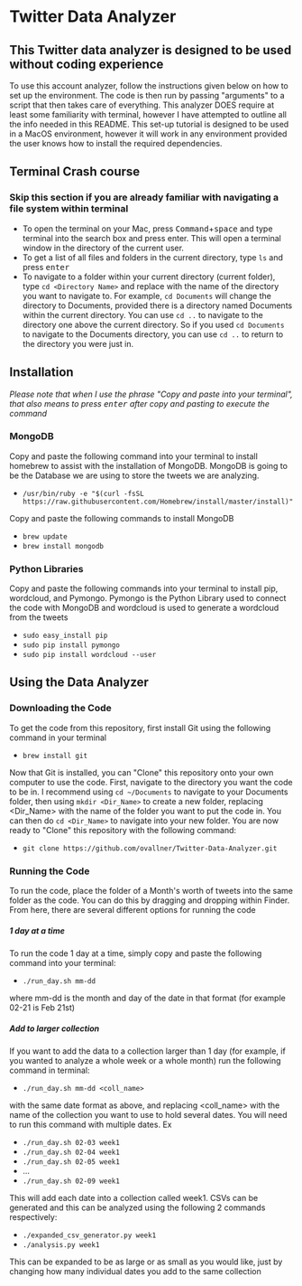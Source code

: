 # Twitter Data Analyzer

## This Twitter data analyzer is designed to be used without coding experience

To use this account analyzer, follow the instructions given below on how to set up the environment. The code is then run by passing "arguments" to a script that then takes care of everything. This analyzer DOES require at least some familiarity with terminal, however I have attempted to outline all the info needed in this README. This set-up tutorial is designed to be used in a MacOS environment, however it will work in any environment provided the user knows how to install the
required dependencies.

## Terminal Crash course

### Skip this section if you are already familiar with navigating a file system within terminal

- To open the terminal on your Mac, press <kbd>Command</kbd>+<kbd>space</kbd> and type terminal into the search box and press <kdbd>enter</kbd>. This will open a terminal window in the directory of the current user. 
- To get a list of all files and folders in the current directory, type `ls` and press <kbd>enter</kbd>
- To navigate to a folder within your current directory (current folder), type `cd <Directory Name>` and replace <Directory Name> with the name of the directory you want to navigate to. For example, `cd Documents` will change the directory to Documents, provided there is a directory named Documents within the current directory. You can use `cd ..` to navigate to the directory one above the current directory. So if you used `cd Documents` to navigate to the Documents directory, you can use `cd ..` to return to the directory you were just in.

## Installation
*Please note that when I use the phrase "Copy and paste into your terminal", that also means to press <kbd>enter</kbd> after copy and pasting to execute the command*
### MongoDB

Copy and paste the following command into your terminal to install homebrew to assist with the installation of MongoDB. MongoDB is going to be the Database we are using to store the tweets we are analyzing.

- `/usr/bin/ruby -e "$(curl -fsSL https://raw.githubusercontent.com/Homebrew/install/master/install)"`

Copy and paste the following commands to install MongoDB
- `brew update`
- `brew install mongodb`

### Python Libraries

Copy and paste the following commands into your terminal to install pip, wordcloud, and Pymongo. Pymongo is the Python Library used to connect the code with MongoDB and wordcloud is used to generate a wordcloud from the tweets
- `sudo easy_install pip`
- `sudo pip install pymongo`
- `sudo pip install wordcloud --user`

## Using the Data Analyzer
### Downloading the Code
To get the code from this repository, first install Git using the following command in your terminal
- `brew install git`

Now that Git is installed, you can "Clone" this repository onto your own computer to use the code. First, navigate to the directory you want the code to be in. I recommend using `cd ~/Documents` to navigate to your Documents folder, then using `mkdir <Dir_Name>` to create a new folder, replacing <Dir_Name> with the name of the folder you want to put the code in. You can then do `cd <Dir_Name>` to navigate into your new folder. You are now ready to "Clone" this repository with the
following command:
- `git clone https://github.com/ovallner/Twitter-Data-Analyzer.git`

### Running the Code
To run the code, place the folder of a Month's worth of tweets into the same folder as the code. You can do this by dragging and dropping within Finder. From here, there are several different options for running the code
##### 1 day at a time
To run the code 1 day at a time, simply copy and paste the following command into your terminal:
- `./run_day.sh mm-dd` 

where mm-dd is the month and day of the date in that format (for example 02-21 is Feb 21st)

##### Add to larger collection
If you want to add the data to a collection larger than 1 day (for example, if you wanted to analyze a whole week or a whole month) run the following command in terminal:
- `./run_day.sh mm-dd <coll_name>`

with the same date format as above, and replacing <coll_name> with the name of the collection you want to use to hold several dates. You will need to run this command with multiple dates.
Ex
- `./run_day.sh 02-03 week1`
- `./run_day.sh 02-04 week1`
- `./run_day.sh 02-05 week1`
- ...
- `./run_day.sh 02-09 week1`

This will add each date into a collection called week1. CSVs can be generated and this can be analyzed using the following 2 commands respectively:
- `./expanded_csv_generator.py week1`
- `./analysis.py week1`

This can be expanded to be as large or as small as you would like, just by changing how many individual dates you add to the same collection
